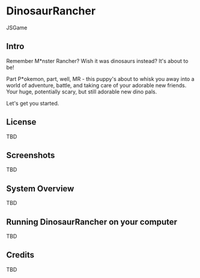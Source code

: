 # DinosaurRancher
JSGame

Intro
-------
Remember M\*nster Rancher? Wish it was dinosaurs instead? It's about to be! 

Part P\*okemon, part, well, MR - this puppy's about to whisk you away into a world of adventure, battle, and taking care of your adorable new friends. Your huge, potentially scary, but still adorable new dino pals.

Let's get you started.

License
-------
TBD

Screenshots
-------
TBD

System Overview
-------
TBD

Running DinosaurRancher on your computer
-------
TBD

Credits
-------
TBD
